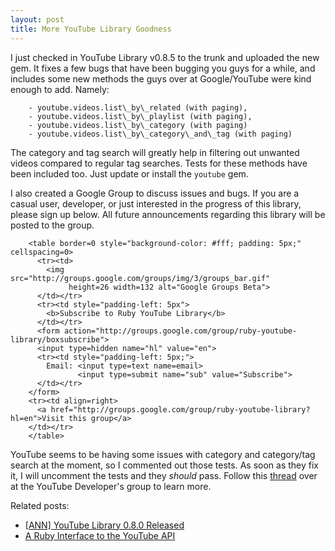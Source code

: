 ```yaml
--- 
layout: post
title: More YouTube Library Goodness
---
```

I just checked in YouTube Library v0.8.5 to the trunk and uploaded the new gem.  It fixes a few bugs that have been bugging you guys for a while, and includes some new methods the guys over at Google/YouTube were kind enough to add.  Namely:

		- youtube.videos.list\_by\_related (with paging),
		- youtube.videos.list\_by\_playlist (with paging),
		- youtube.videos.list\_by\_category (with paging)
		- youtube.videos.list\_by\_category\_and\_tag (with paging)

The category and tag search will greatly help in filtering out unwanted videos compared to regular tag searches.  Tests for these methods have been included too.  Just update or install the <code>youtube</code> gem.

I also created a Google Group to discuss issues and bugs.  If you are a casual user, developer, or just interested in the progress of this library, please sign up below.  All future announcements regarding this library will be posted to the group.

		<table border=0 style="background-color: #fff; padding: 5px;" cellspacing=0>
		  <tr><td>
		    <img src="http://groups.google.com/groups/img/3/groups_bar.gif"
		         height=26 width=132 alt="Google Groups Beta">
		  </td></tr>
		  <tr><td style="padding-left: 5px">
		    <b>Subscribe to Ruby YouTube Library</b>
		  </td></tr>
		  <form action="http://groups.google.com/group/ruby-youtube-library/boxsubscribe">
		  <input type=hidden name="hl" value="en">
		  <tr><td style="padding-left: 5px;">
		    Email: <input type=text name=email>
		           <input type=submit name="sub" value="Subscribe">
		  </td></tr>
		</form>
		<tr><td align=right>
		  <a href="http://groups.google.com/group/ruby-youtube-library?hl=en">Visit this group</a>
		</td></tr>
		</table>


YouTube seems to be having some issues with category and category/tag search at the moment, so I commented out those tests.  As soon as they fix it, I will uncomment the tests and they _should_ pass.  Follow this [thread](http://groups.google.com/group/youtube-api-issues/browse_thread/thread/28ea02c81f23b56e) over at the YouTube Developer's group to learn more.

Related posts: 

- [\[ANN\] YouTube Library 0.8.0 Released](http://shanesbrain.net/articles/2006/11/21/ruby_youtube_library_0_8_0_released)
- [A Ruby Interface to the YouTube API](http://shanesbrain.net/articles/2006/09/28/a-ruby-interface-to-the-youtube-api)
